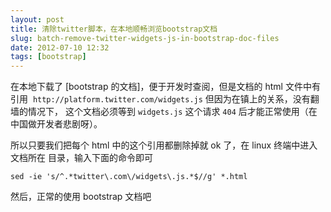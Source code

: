 ```yaml
---
layout: post
title: 清除twitter脚本，在本地顺畅浏览bootstrap文档
slug: batch-remove-twitter-widgets-js-in-bootstrap-doc-files
date: 2012-07-10 12:32
tags: [bootstrap]
---
```


在本地下载了 [bootstrap 的文档]，便于开发时查阅，但是文档的 html 文件中有引用 
`http://platform.twitter.com/widgets.js` 但因为在镇上的关系，没有翻墙的情况下，
这个文档必须等到 `widgets.js` 这个请求 `404` 后才能正常使用（在中国做开发者悲剧呀）。

所以只要我们把每个 html 中的这个引用都删除掉就 ok 了，在 linux 终端中进入文档所在
目录，输入下面的命令即可

    sed -ie 's/^.*twitter\.com\/widgets\.js.*$//g' *.html

然后，正常的使用 bootstrap 文档吧

[1]: https://github.com/twitter/bootstrap/zipball/master
